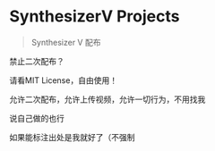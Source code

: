 # SynthesizerV Projects

> Synthesizer V 配布

禁止二次配布？

请看MIT License，自由使用！

允许二次配布，允许上传视频，允许一切行为，不用找我

说自己做的也行

如果能标注出处是我就好了（不强制
